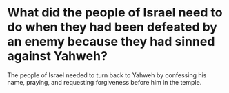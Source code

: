 # What did the people of Israel need to do when they had been defeated by an enemy because they had sinned against Yahweh?

The people of Israel needed to turn back to Yahweh by confessing his name, praying, and requesting forgiveness before him in the temple. 
